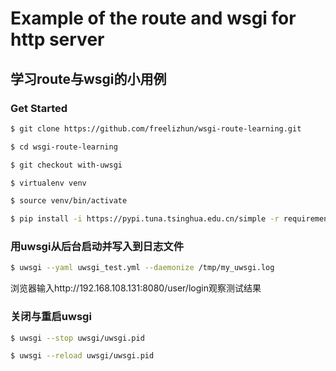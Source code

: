 Example of the route and wsgi for http server
=========
## 学习route与wsgi的小用例
### Get Started
```bash
$ git clone https://github.com/freelizhun/wsgi-route-learning.git

$ cd wsgi-route-learning

$ git checkout with-uwsgi

$ virtualenv venv

$ source venv/bin/activate

$ pip install -i https://pypi.tuna.tsinghua.edu.cn/simple -r requirements.txt 
```
### 用uwsgi从后台启动并写入到日志文件
```bash
$ uwsgi --yaml uwsgi_test.yml --daemonize /tmp/my_uwsgi.log
```
浏览器输入http://192.168.108.131:8080/user/login观察测试结果
### 关闭与重启uwsgi
```bash
$ uwsgi --stop uwsgi/uwsgi.pid

$ uwsgi --reload uwsgi/uwsgi.pid
```
